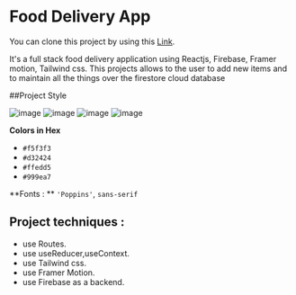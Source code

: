 # Food Delivery App 

You can clone this project by using this [Link](https://github.com/saraAAZ/food-delivery-app.git).

It's a full stack food delivery application using Reactjs, Firebase, Framer motion, Tailwind css. This projects allows to the user to add new items and to maintain all the things over the firestore cloud database

##Project Style

![image](https://user-images.githubusercontent.com/70340194/225764788-9d522764-c4d5-4860-bf8e-6ea6cb34a054.png)
![image](https://user-images.githubusercontent.com/70340194/225764863-ad147e87-e20d-46c8-b88c-ef8f82cae849.png)
![image](https://user-images.githubusercontent.com/70340194/225764698-bda5a146-bc34-4e9a-98c3-3f2564ef7629.png)
![image](https://user-images.githubusercontent.com/70340194/225766075-f94a87e8-34c5-448e-bf46-406091ddc71d.png)

**Colors in Hex**
- `#f5f3f3`
- `#d32424`
- `#ffedd5`
- `#999ea7`

**Fonts : **
`'Poppins'`, `sans-serif`
## Project techniques :
- use Routes.
- use useReducer,useContext.
- use Tailwind css.
- use Framer Motion.
- use Firebase as a backend.




